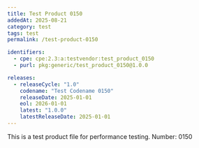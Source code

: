 ```yaml
---
title: Test Product 0150
addedAt: 2025-08-21
category: test
tags: test
permalink: /test-product-0150

identifiers:
  - cpe: cpe:2.3:a:testvendor:test_product_0150
  - purl: pkg:generic/test_product_0150@1.0.0

releases:
  - releaseCycle: "1.0"
    codename: "Test Codename 0150"
    releaseDate: 2025-01-01
    eol: 2026-01-01
    latest: "1.0.0"
    latestReleaseDate: 2025-01-01
---
```


This is a test product file for performance testing. Number: 0150
